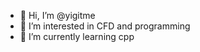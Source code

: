 - 👋 Hi, I’m @yigitme
- 👀 I’m interested in CFD and programming
- 🌱 I’m currently learning cpp


<!---
yigitme/yigitme is a ✨ special ✨ repository because its `README.md` (this file) appears on your GitHub profile.
You can click the Preview link to take a look at your changes.
--->
